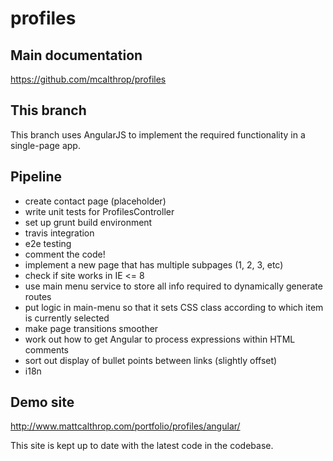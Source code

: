 profiles
====

## Main documentation
https://github.com/mcalthrop/profiles

## This branch
This branch uses AngularJS to implement the required functionality in a single-page app.

## Pipeline
- create contact page (placeholder)
- write unit tests for ProfilesController
- set up grunt build environment
- travis integration
- e2e testing
- comment the code!
- implement a new page that has multiple subpages (1, 2, 3, etc)
- check if site works in IE <= 8
- use main menu service to store all info required to dynamically generate routes
- put logic in main-menu so that it sets CSS class according to which item is currently selected
- make page transitions smoother
- work out how to get Angular to process expressions within HTML comments
- sort out display of bullet points between links (slightly offset)
- i18n

## Demo site
http://www.mattcalthrop.com/portfolio/profiles/angular/

This site is kept up to date with the latest code in the codebase.
